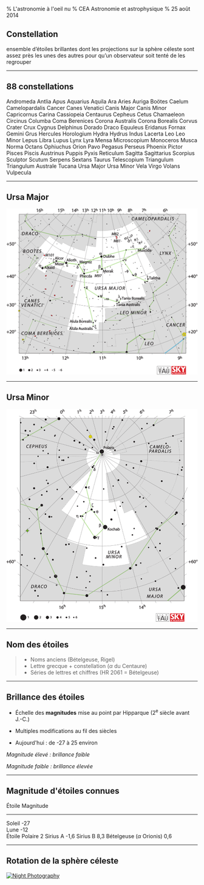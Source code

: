 % L'astronomie à l'oeil nu
% CEA Astronomie et astrophysique
% 25 août 2014

## Constellation

ensemble d’étoiles brillantes dont les projections sur la sphère céleste
sont assez près les unes des autres pour qu’un observateur soit tenté de
les regrouper

---

## 88 constellations

Andromeda Antlia Apus Aquarius Aquila Ara Aries Auriga Boötes Caelum
Camelopardalis Cancer Canes Venatici Canis Major Canis Minor Capricornus Carina
Cassiopeia Centaurus Cepheus Cetus Chamaeleon Circinus Columba Coma Berenices
Corona Australis Corona Borealis Corvus Crater Crux Cygnus Delphinus Dorado
Draco Equuleus Eridanus Fornax Gemini Grus Hercules Horologium Hydra Hydrus
Indus Lacerta Leo Leo Minor Lepus Libra Lupus Lynx Lyra Mensa Microscopium
Monoceros Musca Norma Octans Ophiuchus Orion Pavo Pegasus Perseus Phoenix
Pictor Pisces Piscis Austrinus Puppis Pyxis Reticulum Sagitta Sagittarius
Scorpius Sculptor Scutum Serpens Sextans Taurus Telescopium Triangulum
Triangulum Australe Tucana Ursa Major Ursa Minor Vela Virgo Volans Vulpecula

---

## Ursa Major

![](UMA.svg "La Grande Ourse")

---

## Ursa Minor

![](UMI.svg "La Petite Ourse")

---

## Nom des étoiles

>- Noms anciens (Bételgeuse, Rigel)
>- Lettre grecque + constellation ($\alpha$ du Centaure)
>- Séries de lettres et chiffres (HR 2061 = Bételgeuse)

---

## Brillance des étoiles

- Échelle des **magnitudes** mise au point par Hipparque (2<sup>e</sup> siècle
avant J.-C.)

- Multiples modifications au fil des siècles

- Aujourd'hui : de -27 à 25 environ


*Magnitude élevé : brillance faible*

*Magnitude faible : brillance élevée*

---

## Magnitude d'étoiles connues

Étoile                          Magnitude
------------------------------ ----------
Soleil                                -27       
Lune                                  -12       
Étoile Polaire                          2
Sirius A                             -1,6
Sirius B                              8,3
Bételgeuse ($\alpha$ Orionis)         0,6

---

## Rotation de la sphère céleste

<a title="By www.modernartphotograph.com Portland Photographer Robert Knapp
(Own work) [CC-BY-SA-3.0 (http://creativecommons.org/licenses/by-sa/3.0) or
GFDL (http://www.gnu.org/copyleft/fdl.html)], via Wikimedia Commons"
href="http://commons.wikimedia.org/wiki/File%3ANight_Photography.jpg"><img
width="600" alt="Night Photography"
src="http://upload.wikimedia.org/wikipedia/commons/thumb/3/31/Night_Photography.jpg/600px-Night_Photography.jpg"/></a>

